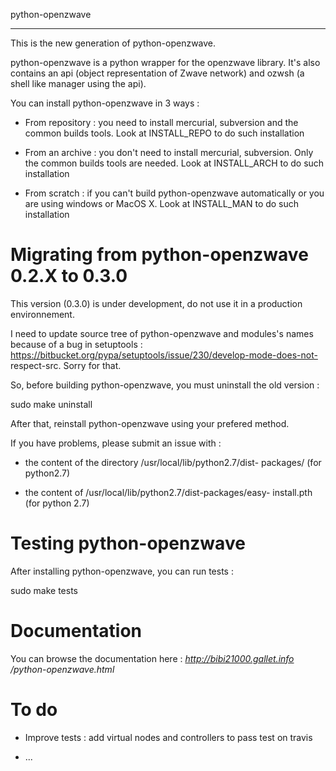 
python-openzwave
****************

This is the new generation of python-openzwave.

python-openzwave is a python wrapper for the openzwave library. It's
also contains an api (object representation of Zwave network) and
ozwsh (a shell like manager using the api).

You can install python-openzwave in 3 ways :

   * From repository : you need to install mercurial, subversion and
     the common builds tools. Look at INSTALL_REPO to do such
     installation

   * From an archive : you don't need to install mercurial,
     subversion. Only the common builds tools are needed. Look at
     INSTALL_ARCH to do such installation

   * From scratch : if you can't build python-openzwave
     automatically or you are using windows or MacOS X. Look at
     INSTALL_MAN to do such installation


Migrating from python-openzwave 0.2.X to 0.3.0
==============================================

This version (0.3.0) is under development, do not use it in a
production environnement.

I need to update source tree of python-openzwave and modules's names
because of a bug in setuptools :
https://bitbucket.org/pypa/setuptools/issue/230/develop-mode-does-not-
respect-src. Sorry for that.

So, before building python-openzwave, you must uninstall the old
version :

   sudo make uninstall

After that, reinstall python-openzwave using your prefered method.

If you have problems, please submit an issue with :

   * the content of the directory /usr/local/lib/python2.7/dist-
     packages/ (for python2.7)

   * the content of /usr/local/lib/python2.7/dist-packages/easy-
     install.pth (for python 2.7)


Testing python-openzwave
========================

After installing python-openzwave, you can run tests :

   sudo make tests


Documentation
=============

You can browse the documentation here : *http://bibi21000.gallet.info
/python-openzwave.html*


To do
=====

* Improve tests : add virtual nodes and controllers to pass test on
  travis

* ...
